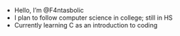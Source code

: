- Hello, I’m @F4ntasbolic
- I plan to follow computer science in college; still in HS
- Currently learning C as an introduction to coding
